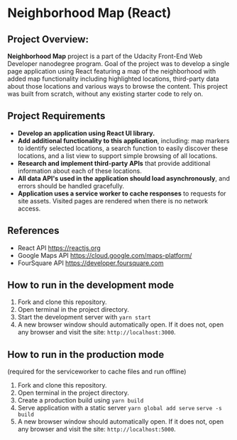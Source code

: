 Neighborhood Map (React)
===============================

## Project Overview:
**Neighborhood Map** project is a part of the Udacity Front-End Web Developer nanodegree program. 
Goal of the project was to develop a single page application using React featuring a map of the neighborhood with added map functionality including highlighted locations, third-party data about those locations and various ways to browse the content.
This project was built from scratch, without any existing starter code to rely on.

## Project Requirements
- **Develop an application using React UI library.**
- **Add additional functionality to this application**, including: map markers to identify selected locations, a search function to easily discover these locations, and a list view to support simple browsing of all locations.
- **Research and implement third-party APIs** that provide additional information about each of these locations.
- **All data API's used in the application should load asynchronously**, and errors should be handled gracefully.
- **Application uses a service worker to cache responses** to requests for site assets. Visited pages are rendered when there is no network access.

## References
- React API https://reactjs.org
- Google Maps API https://cloud.google.com/maps-platform/
- FourSquare API https://developer.foursquare.com

## How to run in the development mode
1. Fork and clone this repository.
2. Open terminal in the project directory.
3. Start the development server with 
        ```
        yarn start
        ```
4. A new browser window should automatically open. If it does not, open any browser and visit the site: `http://localhost:3000`.

## How to run in the production mode 
(required for the serviceworker to cache files and run offline)
1. Fork and clone this repository.
2. Open terminal in the project directory.
3. Create a production build using 
        ```
        yarn build
        ```
3. Serve application with a static server
        ```
        yarn global add serve
        ```
        ```
        serve -s build
        ```
4. A new browser window should automatically open. If it does not, open any browser and visit the site: `http://localhost:5000`.
